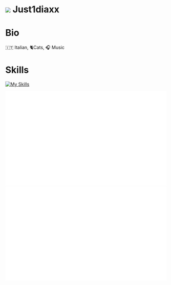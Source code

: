 # [![](https://skillicons.dev/icons?i=htmx)](Just1diaxx) Just1diaxx

# Bio
🇮🇹 Italian, 🐈Cats, 🎧 Music

# Skills
[![My Skills](https://skillicons.dev/icons?i=js,html,py,figma,java,nodejs,discordjs,npm,git,net,lua)](https://skillicons.dev)

![](https://raw.githubusercontent.com/Just1diaxx/github-stats/master/generated/overview.svg#gh-dark-mode-only)
![](https://raw.githubusercontent.com/Just1diaxx/github-stats/master/generated/languages.svg#gh-dark-mode-only)
